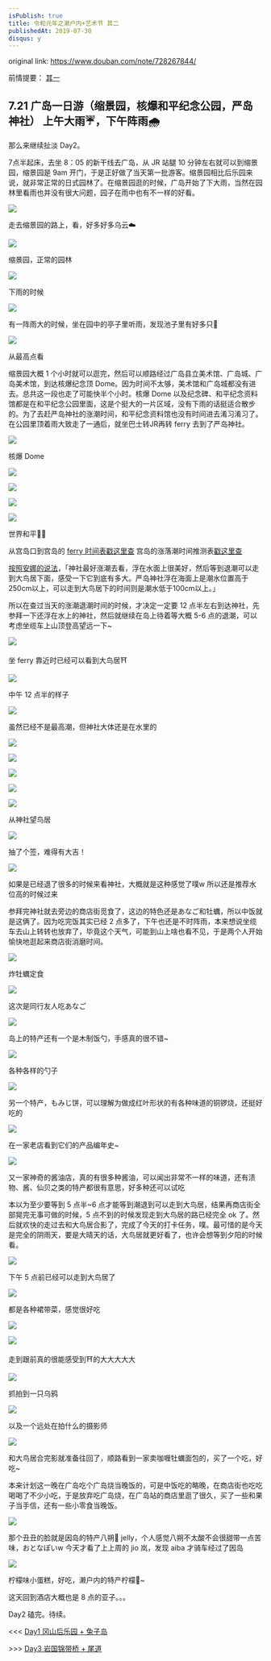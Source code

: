```yaml
---
isPublish: true
title: 令和元年之濑户内+艺术节 其二
publishedAt: 2019-07-30
disqus: y
---
```


original link: https://www.douban.com/note/728267844/

前情提要： [其一](https://www.douban.com/note/728217071/)

## 7.21 广岛一日游（缩景园，核爆和平纪念公园，严岛神社） 上午大雨☔️，下午阵雨🌧

那么来继续扯淡 Day2。

7点半起床，去坐 8：05 的新干线去广岛，从 JR 站腿 10 分钟左右就可以到缩景园，缩景园是 9am 开门，于是正好做了当天第一批游客。缩景园相比后乐园来说，就非常正常的日式园林了。在缩景园逛的时候，广岛开始了下大雨，当然在园林里看雨也并没有很大问题，园子在雨中也有不一样的好看。

![](../../assets/images/setouchi-artfest-2/p63601966.jpg)

走去缩景园的路上，看，好多好多乌云☁️

![](../../assets/images/setouchi-artfest-2/p63602066.jpg)

缩景园，正常的园林

![](../../assets/images/setouchi-artfest-2/p63602074.jpg)

下雨的时候

![](../../assets/images/setouchi-artfest-2/p63602068.jpg)

有一阵雨大的时候，坐在园中的亭子里听雨，发现池子里有好多只🐢

![](../../assets/images/setouchi-artfest-2/p63602067.jpg)

从最高点看

缩景园大概 1 个小时就可以逛完，然后可以顺路经过广岛县立美术馆、广岛城、广岛美术馆，到达核爆纪念顶 Dome。因为时间不太够，美术馆和广岛城都没有进去。总共这一段也走了可能快半个小时。核爆 Dome 以及纪念碑、和平纪念资料馆都是在和平纪念公园里面，这是个挺大的一片区域，没有下雨的话挺适合散步的。为了去赶严岛神社的涨潮时间，和平纪念资料馆也没有时间进去淆习淆习了。在公园里顶着雨大致走了一通后，就坐巴士转JR再转 ferry 去到了严岛神社。

![](../../assets/images/setouchi-artfest-2/p63602493.jpg)

核爆 Dome

![](../../assets/images/setouchi-artfest-2/p63602553.jpg)

![](../../assets/images/setouchi-artfest-2/p63602554.jpg)

![](../../assets/images/setouchi-artfest-2/p63602499.jpg)

![](../../assets/images/setouchi-artfest-2/p63602500.jpg)

世界和平🙏🏻

从宫岛口到宫岛的 [ferry 时间表戳这里查](http://jr-miyajimaferry.co.jp/timetable/peak/) 宫岛的涨落潮时间推测表[戳这里查](http://www.miyajima.or.jp/sio/sio07.html#calendar)

[按照安娜的说法](https://www.douban.com/note/529074735/)，「神社最好涨潮去看，浮在水面上很美好，然后等到退潮可以走到大鸟居下面，感受一下它到底有多大。严岛神社浮在海面上是潮水位置高于250cm以上，可以走到大鸟居下的时间则是潮水低于100cm以上。」

所以在查过当天的涨潮退潮时间的时候，才决定一定要 12 点半左右到达神社，先参拜一下还浮在水上的神社，然后就继续在岛上待着等大概 5-6 点的退潮，可以考虑坐缆车上山顶登高望远一下~

![](../../assets/images/setouchi-artfest-2/p63602864.jpg)

坐 ferry 靠近时已经可以看到大鸟居⛩

![](../../assets/images/setouchi-artfest-2/p63602908.jpg)

中午 12 点半的样子

![](../../assets/images/setouchi-artfest-2/p63602869.jpg)

虽然已经不是最高潮，但神社大体还是在水里的

![](../../assets/images/setouchi-artfest-2/p63602881.jpg)

![](../../assets/images/setouchi-artfest-2/p63602923.jpg)

![](../../assets/images/setouchi-artfest-2/p63602883.jpg)

![](../../assets/images/setouchi-artfest-2/p63602886.jpg)

![](../../assets/images/setouchi-artfest-2/p63602936.jpg)

从神社望鸟居

![](../../assets/images/setouchi-artfest-2/p63602946.jpg)

抽了个签，难得有大吉！

![](../../assets/images/setouchi-artfest-2/p63602967.jpg)

如果是已经退了很多的时候来看神社，大概就是这种感觉了噗w 所以还是推荐水位高的时候过来

参拜完神社就去旁边的商店街觅食了，这边的特色还是あなご和牡蠣，所以中饭就是这俩了。因为吃完饭其实已经 2 点多了，下午也还是不时阵雨，本来想说坐缆车去山上转转也放弃了，毕竟这个天气，可能到山上啥也看不见，于是两个人开始愉快地逛起来商店街消磨时间。

![](../../assets/images/setouchi-artfest-2/p63603154.jpg)

炸牡蠣定食

![](../../assets/images/setouchi-artfest-2/p63603153.jpg)

这次是同行友人吃あなご

![](../../assets/images/setouchi-artfest-2/p63603252.jpg)

岛上的特产还有一个是木制饭勺，手感真的很不错~

![](../../assets/images/setouchi-artfest-2/p63603267.jpg)

各种各样的勺子

![](../../assets/images/setouchi-artfest-2/p63603280.jpg)

另一个特产，もみじ饼，可以理解为做成红叶形状的有各种味道的铜锣烧，还挺好吃的

![](../../assets/images/setouchi-artfest-2/p63603212.jpg)

在一家老店看到它们的产品编年史~

![](../../assets/images/setouchi-artfest-2/p63603217.jpg)

又一家神奇的酱油店，真的有很多种酱油，可以闻出非常不一样的味道，还有渍物、酱、仙贝之类的特产都很有意思，好多种还可以试吃

本以为至少要等到 5 点半~6 点才能等到潮退到可以走到大鸟居，结果再商店街全部晃完无事可做的时候，5 点不到的时候发现走到大鸟居的路已经完全 ok 了。然后就欢快的走过去和大鸟居合影了，完成了今天的打卡任务，噗。最可惜的是今天是完全的阴雨天，要是大晴天的话，大鸟居就更好看了，也许会想等到夕阳的时候看。

![](../../assets/images/setouchi-artfest-2/p63603869.jpg)

下午 5 点前已经可以走到大鸟居了

![](../../assets/images/setouchi-artfest-2/p63603868.jpg)

都是各种裙带菜，感觉很好吃

![](../../assets/images/setouchi-artfest-2/p63603872.jpg)

![](../../assets/images/setouchi-artfest-2/p63603870.jpg)

走到跟前真的很能感受到⛩的大大大大大

![](../../assets/images/setouchi-artfest-2/p63603873.jpg)

抓拍到一只乌鸦

![](../../assets/images/setouchi-artfest-2/p63603874.jpg)

以及一个远处在拍什么的摄影师

![](../../assets/images/setouchi-artfest-2/p63603876.jpg)

和大鸟居合完影就准备往回了，顺路看到一家卖咖喱牡蠣面包的，买了一个吃，好吃~

本来计划这一晚在广岛吃个广岛烧当晚饭的，可是中饭吃的略晚，在商店街也吃吃喝喝了不少小吃，于是放弃吃广岛烧，在广岛站的商店里逛了很久，买了一些和果子当手信，还有一些小零食当晚饭。

![](../../assets/images/setouchi-artfest-2/p63603875.jpg)

那个丑丑的脸就是因岛的特产八朔🍊 jelly，个人感觉八朔不太酸不会很甜带一点苦味，おとなぽいw 今天才看了上上周的 jio 岚，发现 aiba 才骑车经过了因岛

![](../../assets/images/setouchi-artfest-2/p63603972.jpg)

柠檬味小蛋糕，好吃，濑户内的特产柠檬🍋~

这天回到酒店大概也是 8 点的亚子。。。

Day2 磕完。待续。


<<< [Day1 冈山后乐园 + 兔子岛](https://www.douban.com/note/728217071/)

\>>> [Day3 岩国锦带桥 + 尾道](https://www.douban.com/note/728415477/)

